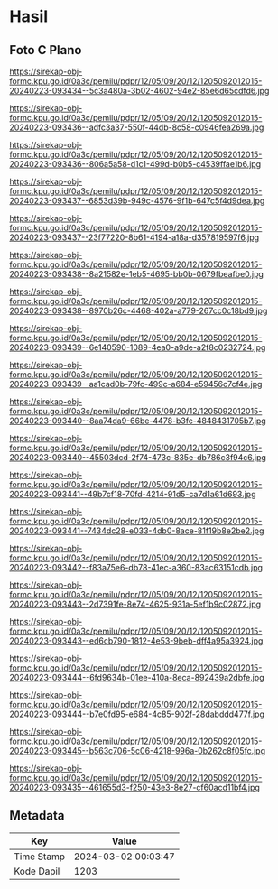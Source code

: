 # Hasil

## Foto C Plano

https://sirekap-obj-formc.kpu.go.id/0a3c/pemilu/pdpr/12/05/09/20/12/1205092012015-20240223-093434--5c3a480a-3b02-4602-94e2-85e6d65cdfd6.jpg

https://sirekap-obj-formc.kpu.go.id/0a3c/pemilu/pdpr/12/05/09/20/12/1205092012015-20240223-093436--adfc3a37-550f-44db-8c58-c0946fea269a.jpg

https://sirekap-obj-formc.kpu.go.id/0a3c/pemilu/pdpr/12/05/09/20/12/1205092012015-20240223-093436--806a5a58-d1c1-499d-b0b5-c4539ffae1b6.jpg

https://sirekap-obj-formc.kpu.go.id/0a3c/pemilu/pdpr/12/05/09/20/12/1205092012015-20240223-093437--6853d39b-949c-4576-9f1b-647c5f4d9dea.jpg

https://sirekap-obj-formc.kpu.go.id/0a3c/pemilu/pdpr/12/05/09/20/12/1205092012015-20240223-093437--23f77220-8b61-4194-a18a-d357819597f6.jpg

https://sirekap-obj-formc.kpu.go.id/0a3c/pemilu/pdpr/12/05/09/20/12/1205092012015-20240223-093438--8a21582e-1eb5-4695-bb0b-0679fbeafbe0.jpg

https://sirekap-obj-formc.kpu.go.id/0a3c/pemilu/pdpr/12/05/09/20/12/1205092012015-20240223-093438--8970b26c-4468-402a-a779-267cc0c18bd9.jpg

https://sirekap-obj-formc.kpu.go.id/0a3c/pemilu/pdpr/12/05/09/20/12/1205092012015-20240223-093439--6e140590-1089-4ea0-a9de-a2f8c0232724.jpg

https://sirekap-obj-formc.kpu.go.id/0a3c/pemilu/pdpr/12/05/09/20/12/1205092012015-20240223-093439--aa1cad0b-79fc-499c-a684-e59456c7cf4e.jpg

https://sirekap-obj-formc.kpu.go.id/0a3c/pemilu/pdpr/12/05/09/20/12/1205092012015-20240223-093440--8aa74da9-66be-4478-b3fc-4848431705b7.jpg

https://sirekap-obj-formc.kpu.go.id/0a3c/pemilu/pdpr/12/05/09/20/12/1205092012015-20240223-093440--45503dcd-2f74-473c-835e-db786c3f94c6.jpg

https://sirekap-obj-formc.kpu.go.id/0a3c/pemilu/pdpr/12/05/09/20/12/1205092012015-20240223-093441--49b7cf18-70fd-4214-91d5-ca7d1a61d693.jpg

https://sirekap-obj-formc.kpu.go.id/0a3c/pemilu/pdpr/12/05/09/20/12/1205092012015-20240223-093441--7434dc28-e033-4db0-8ace-81f19b8e2be2.jpg

https://sirekap-obj-formc.kpu.go.id/0a3c/pemilu/pdpr/12/05/09/20/12/1205092012015-20240223-093442--f83a75e6-db78-41ec-a360-83ac63151cdb.jpg

https://sirekap-obj-formc.kpu.go.id/0a3c/pemilu/pdpr/12/05/09/20/12/1205092012015-20240223-093443--2d7391fe-8e74-4625-931a-5ef1b9c02872.jpg

https://sirekap-obj-formc.kpu.go.id/0a3c/pemilu/pdpr/12/05/09/20/12/1205092012015-20240223-093443--ed6cb790-1812-4e53-9beb-dff4a95a3924.jpg

https://sirekap-obj-formc.kpu.go.id/0a3c/pemilu/pdpr/12/05/09/20/12/1205092012015-20240223-093444--6fd9634b-01ee-410a-8eca-892439a2dbfe.jpg

https://sirekap-obj-formc.kpu.go.id/0a3c/pemilu/pdpr/12/05/09/20/12/1205092012015-20240223-093444--b7e0fd95-e684-4c85-902f-28dabddd477f.jpg

https://sirekap-obj-formc.kpu.go.id/0a3c/pemilu/pdpr/12/05/09/20/12/1205092012015-20240223-093445--b563c706-5c06-4218-996a-0b262c8f05fc.jpg

https://sirekap-obj-formc.kpu.go.id/0a3c/pemilu/pdpr/12/05/09/20/12/1205092012015-20240223-093435--461655d3-f250-43e3-8e27-cf60acd11bf4.jpg


## Metadata

| Key        | Value               |
| ---------- | ------------------- |
| Time Stamp | 2024-03-02 00:03:47 |
| Kode Dapil | 1203                |



